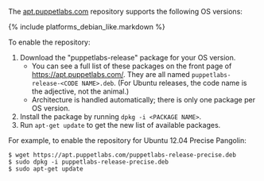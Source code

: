 The [apt.puppetlabs.com](https://apt.puppetlabs.com) repository supports the following OS versions:

{% include platforms_debian_like.markdown %}

To enable the repository:

1. Download the "puppetlabs-release" package for your OS version.
    * You can see a full list of these packages on the front page of <https://apt.puppetlabs.com/>. They are all named `puppetlabs-release-<CODE NAME>.deb`. (For Ubuntu releases, the code name is the adjective, not the animal.)
    * Architecture is handled automatically; there is only one package per OS version.
2. Install the package by running `dpkg -i <PACKAGE NAME>`.
3. Run `apt-get update` to get the new list of available packages.

For example, to enable the repository for Ubuntu 12.04 Precise Pangolin:

    $ wget https://apt.puppetlabs.com/puppetlabs-release-precise.deb
    $ sudo dpkg -i puppetlabs-release-precise.deb
    $ sudo apt-get update

